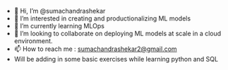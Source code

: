 - 👋 Hi, I’m @sumachandrashekar
- 👀 I’m interested in creating and productionalizing ML models
- 🌱 I’m currently learning MLOps
- 💞️ I’m looking to collaborate on deploying ML models at scale in a cloud environment.
- 📫 How to reach me : sumachandrashekar2@gmail.com
- Will be adding in some basic exercises while learning python and SQL
<!---
sumachandrashekar/sumachandrashekar is a ✨ special ✨ repository because its `README.md` (this file) appears on your GitHub profile.
You can click the Preview link to take a look at your changes.
--->
